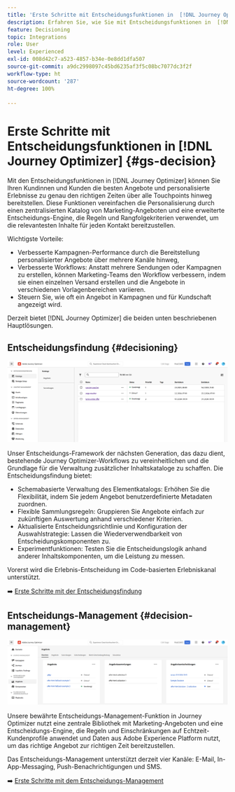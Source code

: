 ```yaml
---
title: 'Erste Schritte mit Entscheidungsfunktionen in  [!DNL Journey Optimizer] '
description: Erfahren Sie, wie Sie mit Entscheidungsfunktionen in  [!DNL Journey Optimizer]  arbeiten.
feature: Decisioning
topic: Integrations
role: User
level: Experienced
exl-id: 008d42c7-a523-4857-b34e-0e8dd1dfa507
source-git-commit: a9dc2998097c45bd6235af3f5c08bc7077dc3f2f
workflow-type: ht
source-wordcount: '287'
ht-degree: 100%

---
```


# Erste Schritte mit Entscheidungsfunktionen in [!DNL Journey Optimizer] {#gs-decision}

Mit den Entscheidungsfunktionen in [!DNL Journey Optimizer] können Sie Ihren Kundinnen und Kunden die besten Angebote und personalisierte Erlebnisse zu genau den richtigen Zeiten über alle Touchpoints hinweg bereitstellen. Diese Funktionen vereinfachen die Personalisierung durch einen zentralisierten Katalog von Marketing-Angeboten und eine erweiterte Entscheidungs-Engine, die Regeln und Rangfolgekriterien verwendet, um die relevantesten Inhalte für jeden Kontakt bereitzustellen.

Wichtigste Vorteile:

* Verbesserte Kampagnen-Performance durch die Bereitstellung personalisierter Angebote über mehrere Kanäle hinweg,
* Verbesserte Workflows: Anstatt mehrere Sendungen oder Kampagnen zu erstellen, können Marketing-Teams den Workflow verbessern, indem sie einen einzelnen Versand erstellen und die Angebote in verschiedenen Vorlagenbereichen variieren.
* Steuern Sie, wie oft ein Angebot in Kampagnen und für Kundschaft angezeigt wird.

Derzeit bietet [!DNL Journey Optimizer] die beiden unten beschriebenen Hauptlösungen.

## Entscheidungsfindung {#decisioning}

![](assets/gs-decisioning.png)

Unser Entscheidungs-Framework der nächsten Generation, das dazu dient, bestehende Journey Optimizer-Workflows zu vereinheitlichen und die Grundlage für die Verwaltung zusätzlicher Inhaltskataloge zu schaffen. Die Entscheidungsfindung bietet:

* Schemabasierte Verwaltung des Elementkatalogs: Erhöhen Sie die Flexibilität, indem Sie jedem Angebot benutzerdefinierte Metadaten zuordnen.
* Flexible Sammlungsregeln: Gruppieren Sie Angebote einfach zur zukünftigen Auswertung anhand verschiedener Kriterien.
* Aktualisierte Entscheidungsrichtlinie und Konfiguration der Auswahlstrategie: Lassen die Wiederverwendbarkeit von Entscheidungskomponenten zu.
* Experimentfunktionen: Testen Sie die Entscheidungslogik anhand anderer Inhaltskomponenten, um die Leistung zu messen.

Vorerst wird die Erlebnis-Entscheidung im Code-basierten Erlebniskanal unterstützt.

➡️ [Erste Schritte mit der Entscheidungsfindung](../experience-decisioning/gs-experience-decisioning.md)

## Entscheidungs-Management {#decision-management}

![](assets/gs-decision-management.png)

Unsere bewährte Entscheidungs-Management-Funktion in Journey Optimizer nutzt eine zentrale Bibliothek mit Marketing-Angeboten und eine Entscheidungs-Engine, die Regeln und Einschränkungen auf Echtzeit-Kundenprofile anwendet und Daten aus Adobe Experience Platform nutzt, um das richtige Angebot zur richtigen Zeit bereitzustellen.

Das Entscheidungs-Management unterstützt derzeit vier Kanäle: E-Mail, In-App-Messaging, Push-Benachrichtigungen und SMS.

➡️ [Erste Schritte mit dem Entscheidungs-Management](../offers/get-started/starting-offer-decisioning.md)
